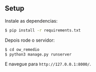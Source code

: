 ## Setup

Instale as dependencias:

```sh
$ pip install -r requirements.txt
```

Depois rode o servidor:
```sh
$ cd ow_remedio
$ python3 manage.py runserver
```
E navegue para `http://127.0.0.1:8000/`.
